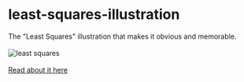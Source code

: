 # least-squares-illustration
The "Least Squares" illustration that makes it obvious and memorable.
<br><br>
![least squares](/least-squares-files/Least_Squares.png)
<br><br>
[Read about it here](least-squares.md)
